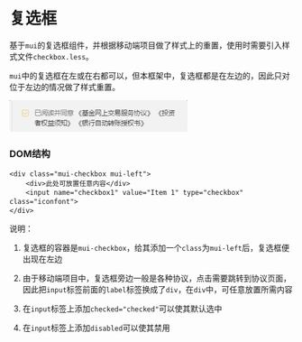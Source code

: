 # 复选框

基于`mui`的复选框组件，并根据移动端项目做了样式上的重置，使用时需要引入样式文件`checkbox.less`。

`mui`中的复选框在左或在右都可以，但本框架中，复选框都是在左边的，因此只对位于左边的情况做了样式重置。

![PNG](./img/check.png)

### DOM结构

```
<div class="mui-checkbox mui-left">
  	<div>此处可放置任意内容</div>
  	<input name="checkbox1" value="Item 1" type="checkbox" class="iconfont">
</div>

```

说明：

1. 复选框的容器是`mui-checkbox`，给其添加一个`class`为`mui-left`后，复选框便出现在左边

2. 由于移动端项目中，复选框旁边一般是各种协议，点击需要跳转到协议页面，因此把`input`标签前面的`label`标签换成了`div`，在`div`中，可任意放置所需内容

3. 在`input`标签上添加`checked="checked"`可以使其默认选中

4. 在`input`标签上添加`disabled`可以使其禁用



